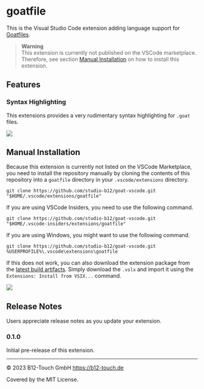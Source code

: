 # goatfile

This is the Visual Studio Code extension adding language support for [Goatfiles](https://github.com/studio-b12/goat).

> **Warning**  
> This extension is currently not published on the VSCode marketplace. Therefore, see section [Manual Installation](#manual-installation) on how to install this extension.

## Features

### Syntax Highlighting

This extensions provides a very rudimentary syntax highlighting for `.goat` files.

![](https://github.com/studio-b12/goat-vscode/assets/16734205/720137ef-5230-421b-8496-8da6ef61b4b9)

<!-- ## Requirements

If you have any requirements or dependencies, add a section describing those and how to install and configure them. -->

<!-- ## Extension Settings

Include if your extension adds any VS Code settings through the `contributes.configuration` extension point.

For example:

This extension contributes the following settings:

* `myExtension.enable`: Enable/disable this extension.
* `myExtension.thing`: Set to `blah` to do something. -->

<!-- ## Known Issues

Calling out known issues can help limit users opening duplicate issues against your extension. -->

## Manual Installation

Because this extension is currently not listed on the VSCode Marketplace, you need to install the repository manually by cloning the contents of this repository into a `goatfile` directory in your `.vscode/extensions` directory.

```
git clone https://github.com/studio-b12/goat-vscode.git "$HOME/.vscode/extensions/goatfile"
```

If you are using VSCode Insiders, you need to use the following command.
```
git clone https://github.com/studio-b12/goat-vscode.git "$HOME/.vscode-insiders/extensions/goatfile"
```

If you are using Windows, you might want to use the following command.
```
git clone https://github.com/studio-b12/goat-vscode.git %USERPROFILE%\.vscode\extensions\goatfile
```

If this does not work, you can also download the extension package from the [latest build artifacts](https://github.com/studio-b12/goat-vscode/actions/workflows/artifacts.yaml). Simply download the `.vslx` and import it using the `Extensions: Install from VSIX...` command.

![](https://github.com/studio-b12/goat-vscode/assets/16734205/5e7a9fd7-35f0-4591-97cf-268c36849a39)

## Release Notes

Users appreciate release notes as you update your extension.

### 0.1.0

Initial pre-release of this extension.

---

© 2023 B12-Touch GmbH
https://b12-touch.de

Covered by the MIT License.